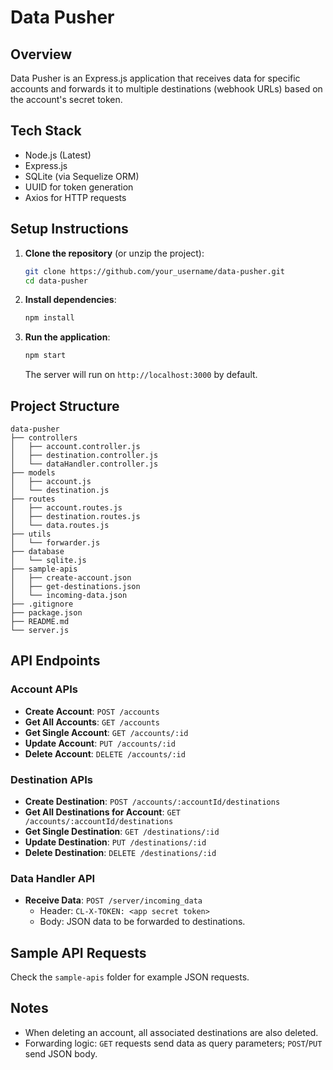 # Data Pusher

## Overview
Data Pusher is an Express.js application that receives data for specific accounts and forwards it to multiple destinations (webhook URLs) based on the account's secret token.

## Tech Stack
- Node.js (Latest)
- Express.js
- SQLite (via Sequelize ORM)
- UUID for token generation
- Axios for HTTP requests

## Setup Instructions

1. **Clone the repository** (or unzip the project):
    ```bash
    git clone https://github.com/your_username/data-pusher.git
    cd data-pusher
    ```

2. **Install dependencies**:
    ```bash
    npm install
    ```

3. **Run the application**:
    ```bash
    npm start
    ```
    The server will run on `http://localhost:3000` by default.

## Project Structure
```
data-pusher
├── controllers
│   ├── account.controller.js
│   ├── destination.controller.js
│   └── dataHandler.controller.js
├── models
│   ├── account.js
│   └── destination.js
├── routes
│   ├── account.routes.js
│   ├── destination.routes.js
│   └── data.routes.js
├── utils
│   └── forwarder.js
├── database
│   └── sqlite.js
├── sample-apis
│   ├── create-account.json
│   ├── get-destinations.json
│   └── incoming-data.json
├── .gitignore
├── package.json
├── README.md
└── server.js
```

## API Endpoints

### Account APIs
- **Create Account**: `POST /accounts`
- **Get All Accounts**: `GET /accounts`
- **Get Single Account**: `GET /accounts/:id`
- **Update Account**: `PUT /accounts/:id`
- **Delete Account**: `DELETE /accounts/:id`

### Destination APIs
- **Create Destination**: `POST /accounts/:accountId/destinations`
- **Get All Destinations for Account**: `GET /accounts/:accountId/destinations`
- **Get Single Destination**: `GET /destinations/:id`
- **Update Destination**: `PUT /destinations/:id`
- **Delete Destination**: `DELETE /destinations/:id`

### Data Handler API
- **Receive Data**: `POST /server/incoming_data`
  - Header: `CL-X-TOKEN: <app secret token>`
  - Body: JSON data to be forwarded to destinations.

## Sample API Requests
Check the `sample-apis` folder for example JSON requests.

## Notes
- When deleting an account, all associated destinations are also deleted.
- Forwarding logic: `GET` requests send data as query parameters; `POST`/`PUT` send JSON body.

